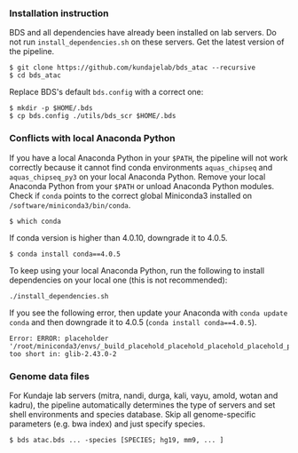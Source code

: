 ### Installation instruction

BDS and all dependencies have already been installed on lab servers. Do not run `install_dependencies.sh` on these servers. Get the latest version of the pipeline.
```
$ git clone https://github.com/kundajelab/bds_atac --recursive
$ cd bds_atac
```
Replace BDS's default `bds.config` with a correct one:
```
$ mkdir -p $HOME/.bds
$ cp bds.config ./utils/bds_scr $HOME/.bds
```


### Conflicts with local Anaconda Python

If you have a local Anaconda Python in your `$PATH`, the pipeline will not work correctly because it cannot find conda environments `aquas_chipseq` and `aquas_chipseq_py3` on your local Anaconda Python. Remove your local Anaconda Python from your `$PATH` or unload Anaconda Python modules. Check if `conda` points to the correct global Miniconda3 installed on `/software/miniconda3/bin/conda`.
```
$ which conda
```
If conda version is higher than 4.0.10, downgrade it to 4.0.5.
```
$ conda install conda==4.0.5
```

To keep using your local Anaconda Python, run the following to install dependencies on your local one (this is not recommended):
```
./install_dependencies.sh
```
If you see the following error, then update your Anaconda with `conda update conda` and then downgrade it to 4.0.5 (`conda install conda==4.0.5`).
```
Error: ERROR: placeholder '/root/miniconda3/envs/_build_placehold_placehold_placehold_placehold_placehold_p' too short in: glib-2.43.0-2
```


### Genome data files

For Kundaje lab servers (mitra, nandi, durga, kali, vayu, amold, wotan and kadru), the pipeline automatically determines the type of servers and set shell environments and species database. Skip all genome-specific parameters (e.g. bwa index) and just specify species.
```
$ bds atac.bds ... -species [SPECIES; hg19, mm9, ... ]
```
